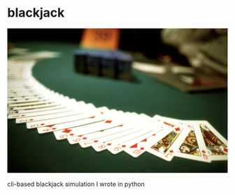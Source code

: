 # blackjack

![alt-text](https://github.com/bugrahankaramollaoglu/blackjack/blob/main/blackjack.jpg)

cli-based blackjack simulation I wrote in python 
